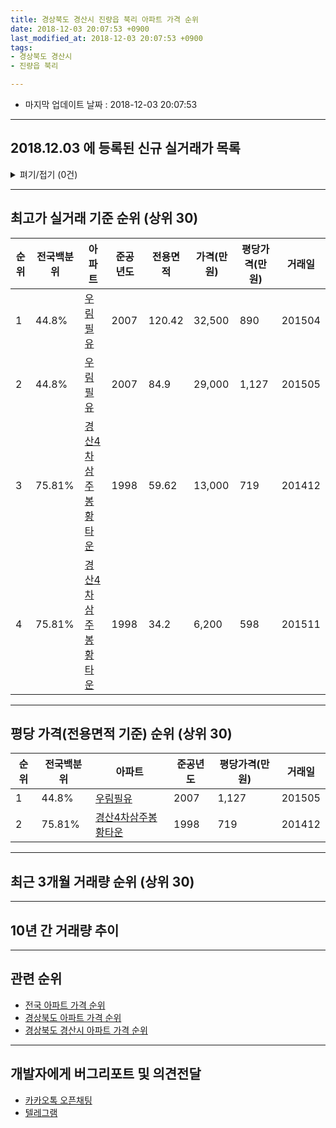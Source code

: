 ```yaml
---
title: 경상북도 경산시 진량읍 북리 아파트 가격 순위
date: 2018-12-03 20:07:53 +0900
last_modified_at: 2018-12-03 20:07:53 +0900
tags:
- 경상북도 경산시
- 진량읍 북리

---
```


* 마지막 업데이트 날짜 : 2018-12-03 20:07:53

---

## 2018.12.03 에 등록된 신규 실거래가 목록

<details>
<summary>펴기/접기 (0건)</summary>
<div markdown="1">

|아파트|전국백분위|준공년도|전용면적|가격(만원)|평당가격(만원)|거래일|
|---|---|---|---|---|---|---|
|없음|||||||


</div>
</details>

---

## 최고가 실거래 기준 순위 (상위 30)


|순위|전국백분위|아파트|준공년도|전용면적|가격(만원)|평당가격(만원)|거래일|
|---|---|---|---|---|---|---|---|
|1|44.8%|[우림필유](https://search.naver.com/search.naver?query=%EA%B2%BD%EC%83%81%EB%B6%81%EB%8F%84+%EA%B2%BD%EC%82%B0%EC%8B%9C+%EC%A7%84%EB%9F%89%EC%9D%8D+%EB%B6%81%EB%A6%AC+%EC%9A%B0%EB%A6%BC%ED%95%84%EC%9C%A0)|2007|120.42|32,500|890|201504|
|2|44.8%|[우림필유](https://search.naver.com/search.naver?query=%EA%B2%BD%EC%83%81%EB%B6%81%EB%8F%84+%EA%B2%BD%EC%82%B0%EC%8B%9C+%EC%A7%84%EB%9F%89%EC%9D%8D+%EB%B6%81%EB%A6%AC+%EC%9A%B0%EB%A6%BC%ED%95%84%EC%9C%A0)|2007|84.9|29,000|1,127|201505|
|3|75.81%|[경산4차삼주봉황타운](https://search.naver.com/search.naver?query=%EA%B2%BD%EC%83%81%EB%B6%81%EB%8F%84+%EA%B2%BD%EC%82%B0%EC%8B%9C+%EC%A7%84%EB%9F%89%EC%9D%8D+%EB%B6%81%EB%A6%AC+%EA%B2%BD%EC%82%B04%EC%B0%A8%EC%82%BC%EC%A3%BC%EB%B4%89%ED%99%A9%ED%83%80%EC%9A%B4)|1998|59.62|13,000|719|201412|
|4|75.81%|[경산4차삼주봉황타운](https://search.naver.com/search.naver?query=%EA%B2%BD%EC%83%81%EB%B6%81%EB%8F%84+%EA%B2%BD%EC%82%B0%EC%8B%9C+%EC%A7%84%EB%9F%89%EC%9D%8D+%EB%B6%81%EB%A6%AC+%EA%B2%BD%EC%82%B04%EC%B0%A8%EC%82%BC%EC%A3%BC%EB%B4%89%ED%99%A9%ED%83%80%EC%9A%B4)|1998|34.2|6,200|598|201511|


---

## 평당 가격(전용면적 기준) 순위 (상위 30)


|순위|전국백분위|아파트|준공년도|평당가격(만원)|거래일|
|---|---|---|---|---|---|
|1|44.8%|[우림필유](https://search.naver.com/search.naver?query=%EA%B2%BD%EC%83%81%EB%B6%81%EB%8F%84+%EA%B2%BD%EC%82%B0%EC%8B%9C+%EC%A7%84%EB%9F%89%EC%9D%8D+%EB%B6%81%EB%A6%AC+%EC%9A%B0%EB%A6%BC%ED%95%84%EC%9C%A0)|2007|1,127|201505|
|2|75.81%|[경산4차삼주봉황타운](https://search.naver.com/search.naver?query=%EA%B2%BD%EC%83%81%EB%B6%81%EB%8F%84+%EA%B2%BD%EC%82%B0%EC%8B%9C+%EC%A7%84%EB%9F%89%EC%9D%8D+%EB%B6%81%EB%A6%AC+%EA%B2%BD%EC%82%B04%EC%B0%A8%EC%82%BC%EC%A3%BC%EB%B4%89%ED%99%A9%ED%83%80%EC%9A%B4)|1998|719|201412|


---

## 최근 3개월 거래량 순위 (상위 30)


<div style="width:100%;">
    <canvas id="deal_count_ranking" height="250"></canvas>
</div>


<script>
new Chart(document.getElementById("deal_count_ranking"), {
    type: 'horizontalBar',
    data: {
        labels: ['경산4차삼주봉황타운', '우림필유'],
        datasets: [{
            label: '실거래 수',
            data: [7, 3],
            borderColor: "rgba(255, 0, 128, 1)",
            backgroundColor: "rgba(255, 0, 128, 0.5)",
            fill: false,
        }]
    },
    options: {
        responsive: true,
        title: {
            display: true,
            text: '최근 3개월 거래량 순위'
        },
        tooltips: {
            mode: 'index',
            intersect: false,
            callbacks: {
                title: function(tooltipItems, data) {
                    return "실거래 수:";
                },
                label: function(tooltipItem, data) {
                    return data.labels[tooltipItem.index] + ": " + tooltipItem.xLabel;
                }
            }
        },
        hover: {
            mode: 'nearest',
            intersect: true
        },
        scales: {
            xAxes: [{
                display: true,
                scaleLabel: {
                    display: true,
                    labelString: '실거래 수'
                },
                ticks: {
                    suggestedMin: 0,
                }
            }],
            yAxes: [{
                display: true,
                ticks: {
                    autoSkip: false,
                    callback: function(value, index, values) {
                        if (value.length > 15)
                            return value.substr(0, 13) + "...";
                        else
                            return value;
                    }
                },
                scaleLabel: {
                    display: false,
                }
            }]
        }
    }
});

</script>


---

## 10년 간 거래량 추이


<div style="width:100%;">
    <canvas id="deal_progress" height="250"></canvas>
</div>

<script>
new Chart(document.getElementById("deal_progress"), {
    type: 'line',
    data: {
        labels: ['200812','200901','200902','200903','200904','200905','200906','200907','200908','200909','200910','200911','200912','201001','201002','201003','201004','201005','201006','201007','201008','201009','201010','201011','201012','201101','201102','201103','201104','201105','201106','201107','201108','201109','201110','201111','201112','201201','201202','201203','201204','201205','201206','201207','201208','201209','201210','201211','201212','201301','201302','201303','201304','201305','201306','201307','201308','201309','201310','201311','201312','201401','201402','201403','201404','201405','201406','201407','201408','201409','201410','201411','201412','201501','201502','201503','201504','201505','201506','201507','201508','201509','201510','201511','201512','201601','201602','201603','201604','201605','201606','201607','201608','201609','201610','201611','201612','201701','201702','201703','201704','201705','201706','201707','201708','201709','201710','201711','201712','201801','201802','201803','201804','201805','201806','201807','201808','201809','201810','201811','201812'],
        datasets: [{
            label: '실거래 수',
            pointRadius: 1,
            data: [5, 9, 13, 13, 11, 54, 18, 17, 14, 16, 17, 15, 11, 7, 9, 10, 17, 9, 7, 16, 13, 10, 22, 20, 12, 17, 24, 25, 27, 17, 26, 14, 21, 13, 28, 20, 12, 17, 14, 17, 21, 14, 10, 5, 10, 11, 17, 21, 15, 17, 21, 11, 19, 17, 19, 9, 17, 15, 17, 15, 17, 19, 14, 11, 16, 13, 9, 13, 11, 17, 11, 10, 18, 16, 14, 27, 15, 16, 11, 9, 12, 12, 9, 12, 7, 11, 6, 5, 11, 7, 10, 6, 6, 11, 9, 8, 5, 6, 8, 11, 4, 10, 3, 7, 17, 18, 4, 6, 4, 6, 4, 13, 9, 2, 5, 7, 4, 7, 8, 2, 0],
            borderColor: "rgba(255, 201, 14, 1)",
            backgroundColor: "rgba(255, 201, 14, 0.5)",
            fill: true,
        }]
    },
    options: {
        responsive: true,
        title: {
            display: true,
            text: '10년간 거래량 추이'
        },
        tooltips: {
            mode: 'index',
            intersect: false,
        },
        hover: {
            mode: 'nearest',
            intersect: true
        },
        scales: {
            xAxes: [{
                display: true,
                scaleLabel: {
                    display: true,
                    labelString: '년/월'
                }
            }],
            yAxes: [{
                display: true,
                ticks: {
                    suggestedMin: 0,
                },
                scaleLabel: {
                    display: true,
                    labelString: '실거래 수'
                }
            }]
        }
    }
});

</script>


---

## 관련 순위

- [전국 아파트 가격 순위](https://inasie.github.io/apt-ranking/전국)
- [경상북도 아파트 가격 순위](https://inasie.github.io/apt-ranking/경상북도)
- [경상북도 경산시 아파트 가격 순위](https://inasie.github.io/apt-ranking/경상북도-경산시)


---

## 개발자에게 버그리포트 및 의견전달

- [카카오톡 오픈채팅](https://open.kakao.com/o/gLJUAP4)
- [텔레그램](https://t.me/inasie)

